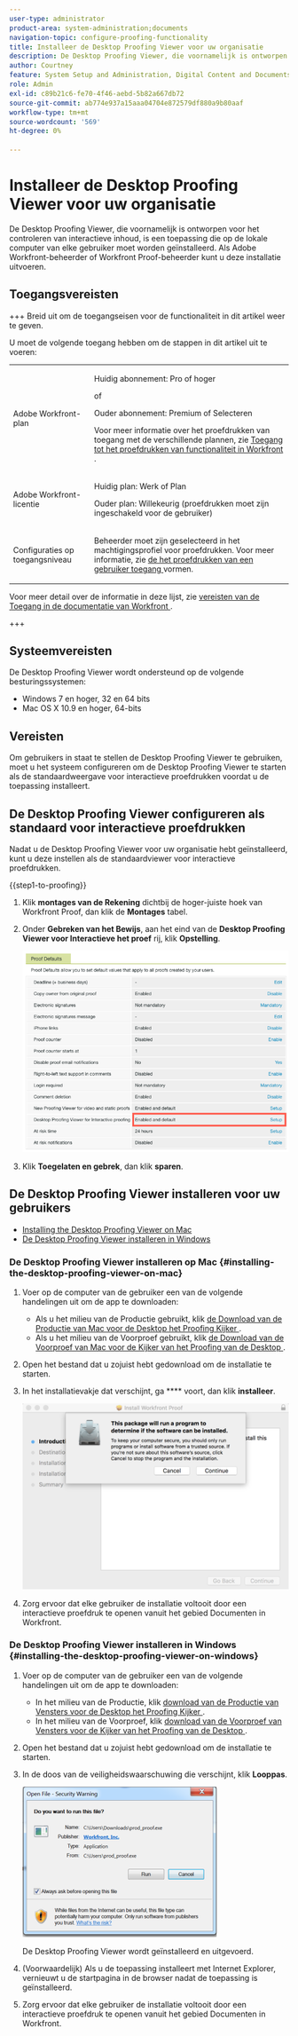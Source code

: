 ```yaml
---
user-type: administrator
product-area: system-administration;documents
navigation-topic: configure-proofing-functionality
title: Installeer de Desktop Proofing Viewer voor uw organisatie
description: De Desktop Proofing Viewer, die voornamelijk is ontworpen voor het controleren van interactieve inhoud, is een toepassing die op de lokale computer van elke gebruiker moet worden geïnstalleerd. Als Adobe Workfront-beheerder of Workfront Proof-beheerder kunt u deze installatie uitvoeren.
author: Courtney
feature: System Setup and Administration, Digital Content and Documents
role: Admin
exl-id: c89b21c6-fe70-4f46-aebd-5b82a667db72
source-git-commit: ab774e937a15aaa04704e872579df880a9b80aaf
workflow-type: tm+mt
source-wordcount: '569'
ht-degree: 0%

---
```


# Installeer de Desktop Proofing Viewer voor uw organisatie

<!--Audited: 05/2024-->

De Desktop Proofing Viewer, die voornamelijk is ontworpen voor het controleren van interactieve inhoud, is een toepassing die op de lokale computer van elke gebruiker moet worden geïnstalleerd. Als Adobe Workfront-beheerder of Workfront Proof-beheerder kunt u deze installatie uitvoeren.

## Toegangsvereisten

+++ Breid uit om de toegangseisen voor de functionaliteit in dit artikel weer te geven.

U moet de volgende toegang hebben om de stappen in dit artikel uit te voeren:

<table style="table-layout:auto">
 <col> 
 <col> 
 <tbody> 
  <tr> 
   <td role="rowheader">Adobe Workfront-plan</td> 
   <td> <p>Huidig abonnement: Pro of hoger</p> <p>of</p> <p>Ouder abonnement: Premium of Selecteren</p> <p>Voor meer informatie over het proefdrukken van toegang met de verschillende plannen, zie <a href="../../../administration-and-setup/manage-workfront/configure-proofing/access-to-proofing-functionality.md" class="MCXref xref"> Toegang tot het proefdrukken van functionaliteit in Workfront </a>.</p> </td> 
  </tr> 
  <tr> 
   <td role="rowheader">Adobe Workfront-licentie</td> 
   <td> <p>Huidig plan: Werk of Plan</p> <p>Ouder plan: Willekeurig (proefdrukken moet zijn ingeschakeld voor de gebruiker)</p> </td> 
  </tr> 
  <tr> 
   <td role="rowheader">Configuraties op toegangsniveau</td> 
   <td> <p>Beheerder moet zijn geselecteerd in het machtigingsprofiel voor proefdrukken. Voor meer informatie, zie <a href="../../../administration-and-setup/manage-workfront/configure-proofing/configure-a-users-proofing-access.md" class="MCXref xref"> de het proefdrukken van een gebruiker toegang </a> vormen.</p> </td> 
  </tr> 
 </tbody> 
</table>

Voor meer detail over de informatie in deze lijst, zie [ vereisten van de Toegang in de documentatie van Workfront ](/help/quicksilver/administration-and-setup/add-users/access-levels-and-object-permissions/access-level-requirements-in-documentation.md).

+++

## Systeemvereisten

De Desktop Proofing Viewer wordt ondersteund op de volgende besturingssystemen:

* Windows 7 en hoger, 32 en 64 bits
* Mac OS X 10.9 en hoger, 64-bits

## Vereisten

Om gebruikers in staat te stellen de Desktop Proofing Viewer te gebruiken, moet u het systeem configureren om de Desktop Proofing Viewer te starten als de standaardweergave voor interactieve proefdrukken voordat u de toepassing installeert.

## De Desktop Proofing Viewer configureren als standaard voor interactieve proefdrukken

Nadat u de Desktop Proofing Viewer voor uw organisatie hebt geïnstalleerd, kunt u deze instellen als de standaardviewer voor interactieve proefdrukken.

{{step1-to-proofing}}

1. Klik **montages van de Rekening** dichtbij de hoger-juiste hoek van Workfront Proof, dan klik de **Montages** tabel.

1. Onder **Gebreken van het Bewijs**, aan het eind van de **Desktop Proofing Viewer voor Interactieve het proef** rij, klik **Opstelling**.

   ![ Gebreken van proef ](assets/proof-defaults.png)

1. Klik **Toegelaten en gebrek**, dan klik **sparen**.

## De Desktop Proofing Viewer installeren voor uw gebruikers

* [ Installing the Desktop Proofing Viewer on Mac ](#installing-the-desktop-proofing-viewer-on-mac)
* [De Desktop Proofing Viewer installeren in Windows](#installing-the-desktop-proofing-viewer-on-windows)

### De Desktop Proofing Viewer installeren op Mac {#installing-the-desktop-proofing-viewer-on-mac}

1. Voer op de computer van de gebruiker een van de volgende handelingen uit om de app te downloaden:

   * Als u het milieu van de Productie gebruikt, klik [ de Download van de Productie van Mac voor de Desktop het Proofing Kijker ](https://assets.proofhq.com/nativeviewer/desktop_viewer/Workfront+Proof-2.1.19.pkg).
   * Als u het milieu van de Voorproef gebruikt, klik [ de Download van de Voorproef van Mac voor de Kijker van het Proofing van de Desktop ](https://assets.preview.proofhq.com/nativeviewer/desktop_viewer/Workfront+Proof+Preview-2.1.19.pkg).

1. Open het bestand dat u zojuist hebt gedownload om de installatie te starten.
1. In het installatievakje dat verschijnt, ga **** voort, dan klik **installeer**.

   ![ doos van de Installatie ](assets/install-wf-proof-box.png)

1. Zorg ervoor dat elke gebruiker de installatie voltooit door een interactieve proefdruk te openen vanuit het gebied Documenten in Workfront.

### De Desktop Proofing Viewer installeren in Windows {#installing-the-desktop-proofing-viewer-on-windows}

1. Voer op de computer van de gebruiker een van de volgende handelingen uit om de app te downloaden:

   * In het milieu van de Productie, klik [ download van de Productie van Vensters voor de Desktop het Proofing Kijker ](https://assets.proofhq.com/nativeviewer/desktop_viewer/Workfront+Proof+Setup+2.1.19.exe).
   * In het milieu van de Voorproef, klik [ download van de Voorproef van Vensters voor de Kijker van het Proofing van de Desktop ](https://assets.preview.proofhq.com/nativeviewer/desktop_viewer/Workfront+Proof+Preview+Setup+2.1.19.exe).

1. Open het bestand dat u zojuist hebt gedownload om de installatie te starten.
1. In de doos van de veiligheidswaarschuwing die verschijnt, klik **Looppas**.

   ![ Screen_Shot_2018-05-02_at_10.56.55_AM.png ](assets/screen-shot-2018-05-02-at-10.56.55-am-350x271.png)

   De Desktop Proofing Viewer wordt geïnstalleerd en uitgevoerd.

1. (Voorwaardelijk) Als u de toepassing installeert met Internet Explorer, vernieuwt u de startpagina in de browser nadat de toepassing is geïnstalleerd.
1. Zorg ervoor dat elke gebruiker de installatie voltooit door een interactieve proefdruk te openen vanuit het gebied Documenten in Workfront.
